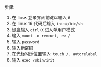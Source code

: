 步骤:
1. 在 linux 登录界面前键盘输入 `E`
2. 在 linux 16 代码后输入 `init=/bin/sh`
3. 键盘输入 `ctrl+X` 进入单用户模式
4. 输入  `mount -o remount, rw /` 
5. 输入 `password`
6. 输入新密码
7. 在光标闪烁位置输入: `touch /. autorelabel`
8. 输入 `exec /sbin/init`